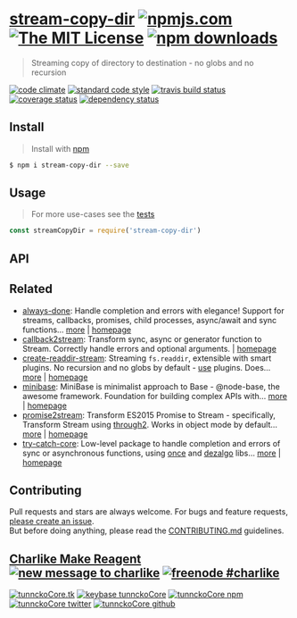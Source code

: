 # [stream-copy-dir][author-www-url] [![npmjs.com][npmjs-img]][npmjs-url] [![The MIT License][license-img]][license-url] [![npm downloads][downloads-img]][downloads-url] 

> Streaming copy of directory to destination - no globs and no recursion

[![code climate][codeclimate-img]][codeclimate-url] [![standard code style][standard-img]][standard-url] [![travis build status][travis-img]][travis-url] [![coverage status][coveralls-img]][coveralls-url] [![dependency status][david-img]][david-url]

## Install
> Install with [npm](https://www.npmjs.com/)

```sh
$ npm i stream-copy-dir --save
```

## Usage
> For more use-cases see the [tests](./test.js)

```js
const streamCopyDir = require('stream-copy-dir')
```

## API

## Related
- [always-done](https://www.npmjs.com/package/always-done): Handle completion and errors with elegance! Support for streams, callbacks, promises, child processes, async/await and sync functions… [more](https://github.com/hybridables/always-done#readme) | [homepage](https://github.com/hybridables/always-done#readme "Handle completion and errors with elegance! Support for streams, callbacks, promises, child processes, async/await and sync functions. A drop-in replacement for [async-done][] - pass 100% of its tests plus more")
- [callback2stream](https://www.npmjs.com/package/callback2stream): Transform sync, async or generator function to Stream. Correctly handle errors and optional arguments. | [homepage](https://github.com/hybridables/callback2stream#readme "Transform sync, async or generator function to Stream. Correctly handle errors and optional arguments.")
- [create-readdir-stream](https://www.npmjs.com/package/create-readdir-stream): Streaming `fs.readdir`, extensible with smart plugins. No recursion and no globs by default - [use][] plugins. Does… [more](https://github.com/tunnckocore/create-readdir-stream#readme) | [homepage](https://github.com/tunnckocore/create-readdir-stream#readme "Streaming `fs.readdir`, extensible with smart plugins. No recursion and no globs by default - [use][] plugins. Does not stat and doesn't read the filepaths - use plugins. It just push [vinyl][] files to stream. Follows signature and semantics of `fs.creat")
- [minibase](https://www.npmjs.com/package/minibase): MiniBase is minimalist approach to Base - @node-base, the awesome framework. Foundation for building complex APIs with… [more](https://github.com/node-minibase/minibase#readme) | [homepage](https://github.com/node-minibase/minibase#readme "MiniBase is minimalist approach to Base - @node-base, the awesome framework. Foundation for building complex APIs with small units called plugins. Works well with most of the already existing [base][] plugins.")
- [promise2stream](https://www.npmjs.com/package/promise2stream): Transform ES2015 Promise to Stream - specifically, Transform Stream using [through2][]. Works in object mode by default… [more](https://github.com/hybridables/promise2stream#readme) | [homepage](https://github.com/hybridables/promise2stream#readme "Transform ES2015 Promise to Stream - specifically, Transform Stream using [through2][]. Works in object mode by default, but you can pass options directly to the [through2][] package.")
- [try-catch-core](https://www.npmjs.com/package/try-catch-core): Low-level package to handle completion and errors of sync or asynchronous functions, using [once][] and [dezalgo][] libs… [more](https://github.com/hybridables/try-catch-core#readme) | [homepage](https://github.com/hybridables/try-catch-core#readme "Low-level package to handle completion and errors of sync or asynchronous functions, using [once][] and [dezalgo][] libs. Useful for and used in higher-level libs such as [always-done][] to handle completion of anything.")

## Contributing
Pull requests and stars are always welcome. For bugs and feature requests, [please create an issue](https://github.com/tunnckoCore/stream-copy-dir/issues/new).  
But before doing anything, please read the [CONTRIBUTING.md](./CONTRIBUTING.md) guidelines.

## [Charlike Make Reagent](http://j.mp/1stW47C) [![new message to charlike][new-message-img]][new-message-url] [![freenode #charlike][freenode-img]][freenode-url]

[![tunnckoCore.tk][author-www-img]][author-www-url] [![keybase tunnckoCore][keybase-img]][keybase-url] [![tunnckoCore npm][author-npm-img]][author-npm-url] [![tunnckoCore twitter][author-twitter-img]][author-twitter-url] [![tunnckoCore github][author-github-img]][author-github-url]

[always-done]: https://github.com/hybridables/always-done
[async-done]: https://github.com/gulpjs/async-done
[base]: https://github.com/node-base/base
[dezalgo]: https://github.com/npm/dezalgo
[once]: https://github.com/isaacs/once
[through2]: https://github.com/rvagg/through2
[use]: https://github.com/jonschlinkert/use
[vinyl]: https://github.com/gulpjs/vinyl

[npmjs-url]: https://www.npmjs.com/package/stream-copy-dir
[npmjs-img]: https://img.shields.io/npm/v/stream-copy-dir.svg?label=stream-copy-dir

[license-url]: https://github.com/tunnckoCore/stream-copy-dir/blob/master/LICENSE
[license-img]: https://img.shields.io/npm/l/stream-copy-dir.svg

[downloads-url]: https://www.npmjs.com/package/stream-copy-dir
[downloads-img]: https://img.shields.io/npm/dm/stream-copy-dir.svg

[codeclimate-url]: https://codeclimate.com/github/tunnckoCore/stream-copy-dir
[codeclimate-img]: https://img.shields.io/codeclimate/github/tunnckoCore/stream-copy-dir.svg

[travis-url]: https://travis-ci.org/tunnckoCore/stream-copy-dir
[travis-img]: https://img.shields.io/travis/tunnckoCore/stream-copy-dir/master.svg

[coveralls-url]: https://coveralls.io/r/tunnckoCore/stream-copy-dir
[coveralls-img]: https://img.shields.io/coveralls/tunnckoCore/stream-copy-dir.svg

[david-url]: https://david-dm.org/tunnckoCore/stream-copy-dir
[david-img]: https://img.shields.io/david/tunnckoCore/stream-copy-dir.svg

[standard-url]: https://github.com/feross/standard
[standard-img]: https://img.shields.io/badge/code%20style-standard-brightgreen.svg

[author-www-url]: http://www.tunnckocore.tk
[author-www-img]: https://img.shields.io/badge/www-tunnckocore.tk-fe7d37.svg

[keybase-url]: https://keybase.io/tunnckocore
[keybase-img]: https://img.shields.io/badge/keybase-tunnckocore-8a7967.svg

[author-npm-url]: https://www.npmjs.com/~tunnckocore
[author-npm-img]: https://img.shields.io/badge/npm-~tunnckocore-cb3837.svg

[author-twitter-url]: https://twitter.com/tunnckoCore
[author-twitter-img]: https://img.shields.io/badge/twitter-@tunnckoCore-55acee.svg

[author-github-url]: https://github.com/tunnckoCore
[author-github-img]: https://img.shields.io/badge/github-@tunnckoCore-4183c4.svg

[freenode-url]: http://webchat.freenode.net/?channels=charlike
[freenode-img]: https://img.shields.io/badge/freenode-%23charlike-5654a4.svg

[new-message-url]: https://github.com/tunnckoCore/ama
[new-message-img]: https://img.shields.io/badge/ask%20me-anything-green.svg

